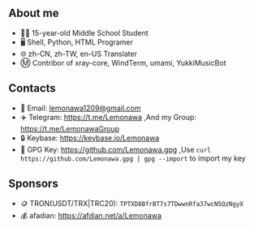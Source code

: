 ## About me
* 👨‍🎓 15-year-old Middle School Student
* 🖥️ Shell, Python, HTML Programer
* 🌐 zh-CN, zh-TW, en-US Translater
* Ⓜ️ Contribor of xray-core, WindTerm, umami, YukkiMusicBot
## Contacts
* 📧 Email: lemonawa1209@gmail.com
* ✈️ Telegram: https://t.me/Lemonawa ,And my Group: https://t.me/LemonawaGroup
* 🔒 Keybase: https://keybase.io/Lemonawa
* 🔑 GPG Key: https://github.com/Lemonawa.gpg ,Use `curl https://github.com/Lemonawa.gpg | gpg --import` to import my key
## Sponsors
* 🪙 TRON(USDT/TRX|TRC20): `TPTXD8BfrBT7s7TDwwnRfa37wcN5QzNgyX`
* 💰 afadian: https://afdian.net/a/Lemonawa
